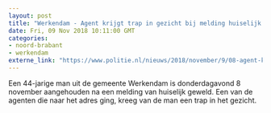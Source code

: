 ```yaml
---
layout: post
title: "Werkendam - Agent krijgt trap in gezicht bij melding huiselijk geweld"
date: Fri, 09 Nov 2018 10:11:00 GMT
categories: 
- noord-brabant 
- werkendam 
externe_link: "https://www.politie.nl/nieuws/2018/november/9/08-agent-krijgt-trap-in-gezicht-bij-melding-huiselijk-geweld.html"
---
```


Een 44-jarige man uit de gemeente Werkendam is donderdagavond 8 november aangehouden na een melding van huiselijk geweld. Een van de agenten die naar het adres ging, kreeg van de man een trap in het gezicht.
